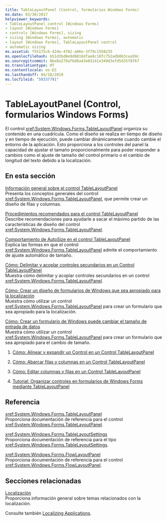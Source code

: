 ```yaml
---
title: TableLayoutPanel (Control, formularios Windows Forms)
ms.date: 03/30/2017
helpviewer_keywords:
- TableLayoutPanel control [Windows Forms]
- layout [Windows Forms]
- controls [Windows Forms], sizing
- sizing [Windows Forms], automatic
- layout [Windows Forms], TableLayoutPanel control
- automatic sizing
ms.assetid: f55175c6-424e-4782-a86e-3f79c1550235
ms.openlocfilehash: b51d3bd8e9d8816dfae6c10fc752adb0b3cea59c
ms.sourcegitcommit: 0be8a279af6d8a43e03141e349d3efd5d35f8767
ms.translationtype: HT
ms.contentlocale: es-ES
ms.lasthandoff: 04/18/2019
ms.locfileid: "59337791"
---
```

# <a name="tablelayoutpanel-control-windows-forms"></a>TableLayoutPanel (Control, formularios Windows Forms)
El control <xref:System.Windows.Forms.TableLayoutPanel> organiza su contenido en una cuadrícula. Como el diseño se realiza en tiempo de diseño y en tiempo de ejecución, puede cambiar dinámicamente cuando cambie el entorno de la aplicación. Esto proporciona a los controles del panel la capacidad de ajustar el tamaño proporcionalmente para poder responder a cambios como el ajuste de tamaño del control primario o el cambio de longitud del texto debido a la localización.  
  
## <a name="in-this-section"></a>En esta sección  
 [Información general sobre el control TableLayoutPanel](tablelayoutpanel-control-overview.md)  
 Presenta los conceptos generales del control <xref:System.Windows.Forms.TableLayoutPanel>, que permite crear un diseño de filas y columnas.  
  
 [Procedimientos recomendados para el control TableLayoutPanel](best-practices-for-the-tablelayoutpanel-control.md)  
 Describe recomendaciones para ayudarle a sacar el máximo partido de las características de diseño del control <xref:System.Windows.Forms.TableLayoutPanel>.  
  
 [Comportamiento de AutoSize en el control TableLayoutPanel](autosize-behavior-in-the-tablelayoutpanel-control.md)  
 Explica las formas en que el control <xref:System.Windows.Forms.TableLayoutPanel> admite el comportamiento de ajuste automático de tamaño.  
  
 [Cómo: Delimitar y acoplar controles secundarios en un Control TableLayoutPanel](how-to-anchor-and-dock-child-controls-in-a-tablelayoutpanel-control.md)  
 Muestra cómo delimitar y acoplar controles secundarios en un control <xref:System.Windows.Forms.TableLayoutPanel>.  
  
 [Cómo: Crear un diseño de formularios de Windows que sea apropiado para la localización](how-to-design-a-windows-forms-layout-that-responds-well-to-localization.md)  
 Muestra cómo utilizar un control <xref:System.Windows.Forms.TableLayoutPanel> para crear un formulario que sea apropiado para la localización.  
  
 [Cómo: Crear un formulario de Windows puede cambiar el tamaño de entrada de datos](how-to-create-a-resizable-windows-form-for-data-entry.md)  
 Muestra cómo utilizar un control <xref:System.Windows.Forms.TableLayoutPanel> para crear un formulario que sea apropiado para el cambio de tamaño.  
  
1. [Cómo: Alinear y expandir un Control en un Control TableLayoutPanel](how-to-align-and-stretch-a-control-in-a-tablelayoutpanel-control.md)  
  
2. [Cómo: Abarcar filas y columnas en un Control TableLayoutPanel](how-to-span-rows-and-columns-in-a-tablelayoutpanel-control.md)  
  
3. [Cómo: Editar columnas y filas en un Control TableLayoutPanel](how-to-edit-columns-and-rows-in-a-tablelayoutpanel-control.md)  
  
4. [Tutorial: Organizar controles en formularios de Windows Forms mediante TableLayoutPanel](walkthrough-arranging-controls-on-windows-forms-using-a-tablelayoutpanel.md)  
  
## <a name="reference"></a>Referencia  
 <xref:System.Windows.Forms.TableLayoutPanel>  
 Proporciona documentación de referencia para el control <xref:System.Windows.Forms.TableLayoutPanel>.  
  
 <xref:System.Windows.Forms.TableLayoutSettings>  
 Proporciona documentación de referencia para el tipo <xref:System.Windows.Forms.TableLayoutSettings>.  
  
 <xref:System.Windows.Forms.FlowLayoutPanel>  
 Proporciona documentación de referencia para el control <xref:System.Windows.Forms.FlowLayoutPanel>.  
  
## <a name="related-sections"></a>Secciones relacionadas  
 [Localización](../../../standard/globalization-localization/localization.md)  
 Proporciona información general sobre temas relacionados con la localización.  
  
 Consulte también [Localizing Applications](https://docs.microsoft.com/previous-versions/visualstudio/visual-studio-2013/z68135h5(v=vs.120)).
